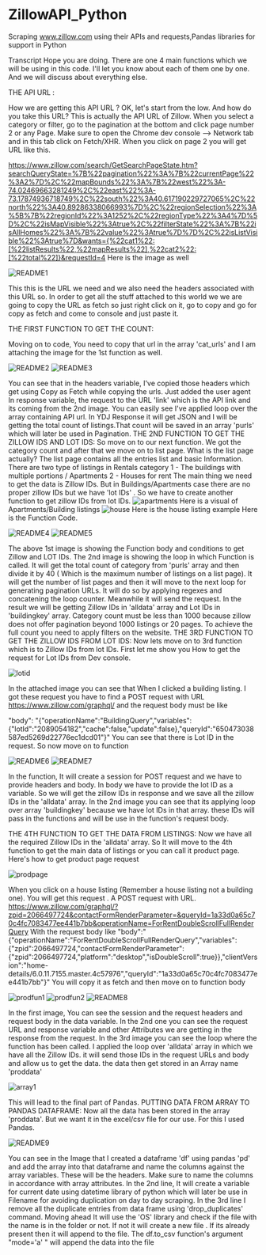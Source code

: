 # ZillowAPI_Python
Scraping www.zillow.com using their APIs and requests,Pandas libraries for support in Python


Transcript
Hope you are doing. There are one 4 main functions which we will be using in this code.
I'll let you know about each of them one by one. And we will discuss about everything else.

THE API URL :

How we are getting this API URL ? OK, let's start from the low.
And how do you take this URL? This is actually the API URL of Zillow. When you select a category or filter, go to the pagination at the bottom and click page number 2 or any Page. Make sure to open the Chrome dev console --> Network tab and in this tab click on Fetch/XHR. When you click on page 2 you will get URL like this.

https://www.zillow.com/search/GetSearchPageState.htm?searchQueryState=%7B%22pagination%22%3A%7B%22currentPage%22%3A2%7D%2C%22mapBounds%22%3A%7B%22west%22%3A-74.02469663281249%2C%22east%22%3A-73.17874936718749%2C%22south%22%3A40.617190229727065%2C%22north%22%3A40.89286338066993%7D%2C%22regionSelection%22%3A%5B%7B%22regionId%22%3A1252%2C%22regionType%22%3A4%7D%5D%2C%22isMapVisible%22%3Atrue%2C%22filterState%22%3A%7B%22isAllHomes%22%3A%7B%22value%22%3Atrue%7D%7D%2C%22isListVisible%22%3Atrue%7D&wants={%22cat1%22:[%22listResults%22,%22mapResults%22],%22cat2%22:[%22total%22]}&requestId=4
Here is the image as well

![README1](https://user-images.githubusercontent.com/35397160/153235859-5b2c3a1f-076e-4e1b-b5ae-c247fa0e19bc.JPG)

This this is the URL we need and we also need the headers associated with this URL so. In order to get all the stuff attached to this world we we are going to copy the URL as fetch so just right click on it, go to copy and go for copy as fetch and come to console and just paste it.

THE FIRST FUNCTION TO GET THE COUNT:

Moving on to code, You need to copy that url in the array 'cat_urls' and I am attaching the image for the 1st function as well.

![README2](https://user-images.githubusercontent.com/35397160/153235864-17456ad1-7d94-4824-9da2-bb2b50707b75.JPG)
![README3](https://user-images.githubusercontent.com/35397160/153235868-6e33bedb-ff7c-45a7-afd2-cc931b0c3b03.JPG)

You can see that in the headers variable, I've copied those headers which get using Copy as Fetch while copying the urls. Just added the user agent
In response variable, the request to the URL 'link' which is the API link and its coming from the 2nd image. You can easily see I've applied loop over the array containing API url. In YDJ Response it will get JSON and I will be getting the total count of listings.That count will be saved in an array 'purls' which will later be used in Pagination.
THE 2ND FUNCTION TO GET THE ZILLOW IDS AND LOT IDS:
So move on to our next function. We got the category count and after that we move on to list page. What is the list page actually? The list page contains all the entries list and basic Information. There are two type of listings in Rentals category 
1 - The buildings with multiple portions / Apartments
2 - Houses for rent
The main thing we need to get the data is Zillow IDs. But in Buildings/Apartments case there are no proper zillow IDs but we have 'lot IDs' . So we have to create another function to get zillow IDs from lot IDs.
![apartments](https://user-images.githubusercontent.com/35397160/153235823-522bbb1e-1ab6-4d06-bd4a-9e638351dccc.JPG)
Here is a visual of Apartments/Building listings
![house](https://user-images.githubusercontent.com/35397160/153235829-76037756-f791-4ef8-a887-1f92746e964a.JPG)
Here is the house listing example
Here is the Function Code.

![README4](https://user-images.githubusercontent.com/35397160/153235870-f7994b75-d19e-4565-a88c-d813efd86858.JPG)
![README5](https://user-images.githubusercontent.com/35397160/153235877-107d4fff-1893-4ef6-90de-33813b76e9c9.JPG)

The above 1st image is showing the Function body and conditions to get Zillow and LOT IDs.
The 2nd image is showing the loop in which Function is called. It will get the total count of category from 'purls' array and then divide it by 40 ( Which is the maximum number of listings on a list page). It will get the number of list pages and then it will move to the next loop for generating pagination URLs. It will do so by applying regexes and concatening the loop counter. Meanwhile it will send the request.
In the result we will be getting Zillow IDs in 'alldata' array and Lot IDs in 'buildingkey' array.
Category count must be less than 1000 because zillow does not offer pagination beyond 1000 listings or 20 pages. To achieve the full count you need to apply filters on the website.
THE 3RD FUNCTION TO GET THE ZILLOW IDS FROM LOT IDS:
Now lets move on to 3rd function which is to Zillow IDs from lot IDs. First let me show you How to get the request for Lot IDs from Dev console.

![lotid](https://user-images.githubusercontent.com/35397160/153235831-0f50ff30-5ced-4fb6-b480-3deb75781d57.JPG)

In the attached image you can see that When I clicked a building listing. I got these request you have to find a POST request with URL
https://www.zillow.com/graphql/ and the request body must be like

  "body": "{"operationName":"BuildingQuery","variables":{"lotId":"2089054182","cache":false,"update":false},"queryId":"650473038587ed5269d22776ec1dcd01"}"
You can see that there is Lot ID in the request. So now move on to function

![README6](https://user-images.githubusercontent.com/35397160/153235883-05052afd-e60c-4b47-9792-54765fbd1d25.JPG)
![README7](https://user-images.githubusercontent.com/35397160/153235887-513df50d-bfd1-435c-a3c0-5fc98cf43235.JPG)

In the function, It will create a session for POST request and we have to provide headers and body. In body we have to provide the lot ID as a variable. So we will get the zillow IDs in response and we save all the zillow IDs in the 'alldata' array.
In the 2nd image you can see that its applying loop over array 'buildingkey'  because we have lot IDs in that array. these IDs will pass in the functions and will be use in the function's  request body.

THE 4TH FUNCTION TO GET THE DATA FROM LISTINGS:
Now we have all the required Zillow IDs in the 'alldata' array. So It will move to the 4th function to get the main data of listings or you can call it product page.
Here's how to get product page request

![prodpage](https://user-images.githubusercontent.com/35397160/153235846-66795cab-1504-481d-85cf-c45de62a1e29.JPG)

When you click on a house listing (Remember a house listing not a building one). You will get this request . A POST request with URL.
https://www.zillow.com/graphql/?zpid=2066497724&contactFormRenderParameter=&queryId=1a33d0a65c70c4fc7083477ee441b7bb&operationName=ForRentDoubleScrollFullRenderQuery
With the request body like
 "body":"{"operationName":"ForRentDoubleScrollFullRenderQuery","variables":{"zpid":2066497724,"contactFormRenderParameter":{"zpid":2066497724,"platform":"desktop","isDoubleScroll":true}},"clientVersion":"home-details/6.0.11.7155.master.4c57976","queryId":"1a33d0a65c70c4fc7083477ee441b7bb"}"
You will copy it as fetch and then move on to function body

![prodfun1](https://user-images.githubusercontent.com/35397160/153235837-42d47c23-07ba-44fc-9525-f1a04984b2f3.JPG)
![prodfun2](https://user-images.githubusercontent.com/35397160/153235842-02c8a650-e7cf-41be-90eb-fbe27a6ca433.JPG)
![README8](https://user-images.githubusercontent.com/35397160/153235889-181e239b-51d8-4319-8c50-2789cc9e382a.JPG)

In the first image, You can see the session and the request headers and request body in the data variable. In the 2nd one you can see the request URL and response variable and other Attributes we are getting in the response from the request.
In the 3rd image you can see the loop where the function has been called. I applied the loop over 'alldata' array in which we have all the Zillow IDs. it will send those IDs in the request URLs and body and allow us to get the data. the data then get stored in an Array name 'proddata'

![array1](https://user-images.githubusercontent.com/35397160/153235827-f67e0412-6486-4a00-955b-2ee7a2f03ff9.JPG)

This will lead to the final part of Pandas.
PUTTING DATA FROM ARRAY TO PANDAS DATAFRAME:
Now all the data has been stored in the array 'proddata'. But we want it in the excel/csv file for our use. For this I used Pandas.

![README9](https://user-images.githubusercontent.com/35397160/153235811-ed8182c0-fb9f-4725-bbfb-6416a5e2ce81.JPG)

You can see in the Image that I created a dataframe 'df' using pandas 'pd' and add the array into that dataframe and name the columns against the array variables. These will be the headers. Make sure to name the columns in accordance with array attributes.
In the 2nd line, It will create a variable for current date using datetime library of python which will later be use in Filename for avoiding duplication on day to day scraping.
In the 3rd line I remove all the duplicate entries from data frame using 'drop_duplicates' command.
Moving ahead It will use the 'OS' library and check if the file with the name is in the folder or not.
If not it will create a new file . If its already present then it will append to the file. The df.to_csv function's argument "mode='a' " will append the data into the file



